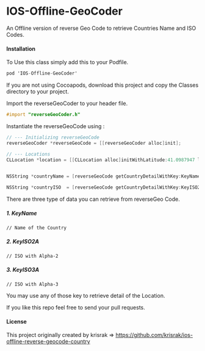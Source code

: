 IOS-Offline-GeoCoder
====================

An Offline version of reverse Geo Code to retrieve Countries Name and ISO Codes.

#### Installation

To Use this class simply add this to your Podfile.

```objective-c
pod 'IOS-Offline-GeoCoder'
```

If you are not using Cocoapods, download this project and copy the Classes directory to your project.

Import the reverseGeoCoder to your header file.

```objective-c
#import "reverseGeoCoder.h"
```

Instantiate the reverseGeoCode using : 

```objective-c
// --- Initializing reverseGeoCode
reverseGeoCoder *reverseGeoCode = [[reverseGeoCoder alloc]init];

```

```objective-c
// --- Locations
CLLocation *location = [[CLLocation alloc]initWithLatitude:41.0987947 longitude:-86.9682634];
```
```objective-c
    
NSString *countryName = [reverseGeoCode getCountryDetailWithKey:KeyName withLocation:location];

NSString *countryISO  = [reverseGeoCode getCountryDetailWithKey:KeyISO2A withLocation:location];

```

There are three type of data you can retrieve from reverseGeo Code.

##### 1. KeyName   

`// Name of the Country`

##### 2. KeyISO2A  

`// ISO with Alpha-2`

##### 3. KeyISO3A  

`// ISO with Alpha-3`


You may use any of those key to retrieve detail of the Location.

If you like this repo feel free to send your pull requests.



#### License 

This project originally created by 
krisrak  => https://github.com/krisrak/ios-offline-reverse-geocode-country

